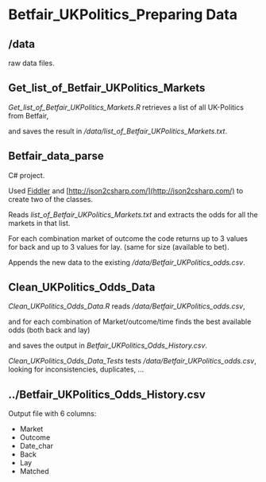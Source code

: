 Betfair_UKPolitics_Preparing Data
=======================

/data
-----
raw data files.

Get_list_of_Betfair_UKPolitics_Markets
--------------------------------------
*Get_list_of_Betfair_UKPolitics_Markets.R* retrieves a list of all UK-Politics from Betfair,  

and saves the result in */data/list_of_Betfair_UKPolitics_Markets.txt*.


Betfair_data_parse
------------------
C# project.  

Used [Fiddler](http://www.telerik.com/fiddler) and [http://json2csharp.com/](http://json2csharp.com/) to create two of the classes.  

Reads *list_of_Betfair_UKPolitics_Markets.txt* and extracts the odds for all the markets in that list.  

For each combination market of outcome the code returns up to 3 values for back and up to 3 values for lay. (same for size (available to bet).  

Appends the new data to the existing */data/Betfair_UKPolitics_odds.csv*.


Clean_UKPolitics_Odds_Data
--------------------------
*Clean_UKPolitics_Odds_Data.R* reads */data/Betfair_UKPolitics_odds.csv*,  

and for each combination of Market/outcome/time finds the best available odds (both back and lay)  

and saves the output in *Betfair_UKPolitics_Odds_History.csv*.

*Clean_UKPolitics_Odds_Data_Tests* tests */data/Betfair_UKPolitics_odds.csv*, looking for inconsistencies, duplicates, ...

../Betfair_UKPolitics_Odds_History.csv
-----------------------------------
Output file with 6 columns:
- Market 
- Outcome
- Date_char
- Back
- Lay
- Matched

